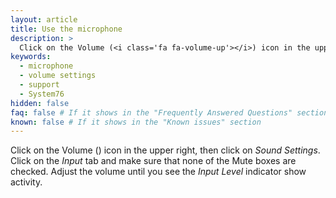 ```yaml
---
layout: article
title: Use the microphone
description: >
  Click on the Volume (<i class='fa fa-volume-up'></i>) icon in the upper right, then click on _Sound Settings_. Click on the _Input_ tab and make sure that none of the Mute boxes are checked. Adjust the volume until you see the _Input Level_ indicator show activity.
keywords:
  - microphone
  - volume settings
  - support
  - System76
hidden: false
faq: false # If it shows in the "Frequently Answered Questions" section
known: false # If it shows in the "Known issues" section
---
```


Click on the Volume (<i class='fa fa-volume-up'></i>) icon in the upper right, then click on _Sound Settings_. Click on the _Input_ tab and make sure that none of the Mute boxes are checked. Adjust the volume until you see the _Input Level_ indicator show activity.
